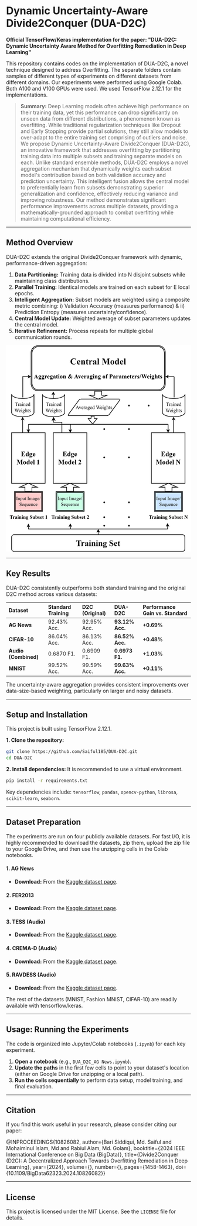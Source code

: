 # Dynamic Uncertainty-Aware Divide2Conquer (DUA-D2C)
**Official TensorFlow/Keras implementation for the paper: "DUA-D2C: Dynamic Uncertainty Aware Method for Overfitting Remediation in Deep Learning"**

This repository contains codes on the implementation of DUA-D2C, a novel technique designed to address Overfitting. The separate folders contain samples of different types of experiments on different datasets from different domains. Our experiments were performed using Google Colab. Both A100 and V100 GPUs were used. We used TensorFlow 2.12.1 for the implementations.

> **Summary:** Deep Learning models often achieve high performance on their training data, yet this performance can drop significantly on unseen data from different distributions, a phenomenon known as overfitting. While traditional regularization techniques like Dropout and Early Stopping provide partial solutions, they still allow models to over-adapt to the entire training set comprising of outliers and noise. We propose Dynamic Uncertainty-Aware Divide2Conquer (DUA-D2C), an innovative framework that addresses overfitting by partitioning training data into multiple subsets and training separate models on each. Unlike standard ensemble methods, DUA-D2C employs a novel aggregation mechanism that dynamically weights each subset model's contribution based on both validation accuracy and prediction uncertainty. This intelligent fusion allows the central model to preferentially learn from subsets demonstrating superior generalization and confidence, effectively reducing variance and improving robustness. Our method demonstrates significant performance improvements across multiple datasets, providing a mathematically-grounded approach to combat overfitting while maintaining computational efficiency.

---

## Method Overview

DUA-D2C extends the original Divide2Conquer framework with dynamic, performance-driven aggregation:
1.  **Data Partitioning:** Training data is divided into N disjoint subsets while maintaining class distributions.
2.  **Parallel Training:** Identical models are trained on each subset for E local epochs.
3.  **Intelligent Aggregation:** Subset models are weighted using a composite metric combining: i) Validation Accuracy (measures performance) & ii) Prediction Entropy (measures uncertainty/confidence).
4.  **Central Model Update:** Weighted average of subset parameters updates the central model.
5.  **Iterative Refinement:** Process repeats for multiple global communication rounds.

![DUA-D2C Diagram](figures/DUA-D2C_Diagram.png)

---

## Key Results

DUA-D2C consistently outperforms both standard training and the original D2C method across various datasets:

| Dataset | Standard Training | D2C (Original) | DUA-D2C | Performance Gain vs. Standard |
| :--- | :--- | :--- | :--- | :--- |
| **AG News** | 92.43% Acc. | 92.95% Acc. | **93.12% Acc.** | **+0.69%** |
| **CIFAR-10** | 86.04% Acc. | 86.13% Acc. | **86.52% Acc.** | **+0.48%** |
| **Audio (Combined)** | 0.6870 F1. | 0.6909 F1. | **0.6973 F1.** | **+1.03%** |
| **MNIST** | 99.52% Acc. | 99.59% Acc. | **99.63% Acc.** | **+0.11%** |

The uncertainty-aware aggregation provides consistent improvements over data-size-based weighting, particularly on larger and noisy datasets.

---

## Setup and Installation

This project is built using TensorFlow 2.12.1.

**1. Clone the repository:**
```bash
git clone https://github.com/Saiful185/DUA-D2C.git
cd DUA-D2C
```

**2. Install dependencies:**
It is recommended to use a virtual environment.
```bash
pip install -r requirements.txt
```
Key dependencies include: `tensorflow`, `pandas`, `opencv-python`, `librosa`, `scikit-learn`, `seaborn`.

---

## Dataset Preparation

The experiments are run on four publicly available datasets. For fast I/O, it is highly recommended to download the datasets, zip them, upload the zip file to your Google Drive, and then use the unzipping cells in the Colab notebooks.

#### 1. AG News
- **Download:** From the [Kaggle dataset page](https://www.kaggle.com/datasets/amananandrai/ag-news-classification-dataset). 
  
#### 2. FER2013
- **Download:** From the [Kaggle dataset page](https://www.kaggle.com/datasets/msambare/fer2013).

#### 3. TESS (Audio)
- **Download:** From the [Kaggle dataset page](https://www.kaggle.com/datasets/ejlok1/toronto-emotional-speech-set-tess).

#### 4. CREMA-D (Audio)
- **Download:** From the [Kaggle dataset page](https://www.kaggle.com/datasets/ejlok1/cremad).

#### 5. RAVDESS (Audio)
- **Download:** From the [Kaggle dataset page](https://www.kaggle.com/datasets/uwrfkaggler/ravdess-emotional-speech-audio).

The rest of the datasets (MNIST, Fashion MNIST, CIFAR-10) are readily available with tensorflow/keras.

---

## Usage: Running the Experiments

The code is organized into Jupyter/Colab notebooks (`.ipynb`) for each key experiment.

1.  **Open a notebook** (e.g., `DUA_D2C_AG News.ipynb`).
2.  **Update the paths** in the first few cells to point to your dataset's location (either on Google Drive for unzipping or a local path).
3.  **Run the cells sequentially** to perform data setup, model training, and final evaluation.

---

## Citation

If you find this work useful in your research, please consider citing our paper:

@INPROCEEDINGS{10826082,
  author={Bari Siddiqui, Md. Saiful and Mohaiminul Islam, Md and Rabiul Alam, Md. Golam},
  booktitle={2024 IEEE International Conference on Big Data (BigData)}, 
  title={Divide2Conquer (D2C): A Decentralized Approach Towards Overfitting Remediation in Deep Learning}, 
  year={2024},
  volume={},
  number={},
  pages={1458-1463},
  doi={10.1109/BigData62323.2024.10826082}}

---

## License
This project is licensed under the MIT License. See the `LICENSE` file for details.
